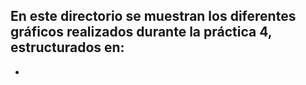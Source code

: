 En este directorio se muestran los diferentes gráficos realizados durante la práctica 4, estructurados en:
-
-
